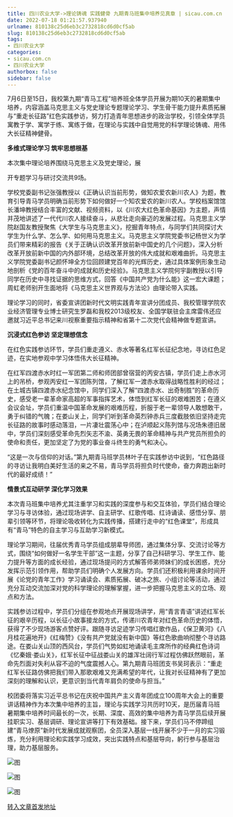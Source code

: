 ```yaml
---
title: 四川农业大学->理论铸魂 实践健骨 九期青马班集中培养见真章 | sicau.com.cn
date: 2022-07-18 01:21:57.937940
urlname: 810138c25d6eb3c2732818cd6d0cf5ab
slug: 810138c25d6eb3c2732818cd6d0cf5ab
tags: 
- 四川农业大学
categories:
- sicau.com.cn
- 四川农业大学
authorbox: false
sidebar: false
---
```

7月6日至15日，我校第九期“青马工程”培养班全体学员开展为期10天的暑期集中培养，内容涵盖马克思主义与党史理论专题理论学习、学生骨干能力提升素质拓展与“重走长征路”红色实践参访，努力打造青年思想进步的政治学校，引领全体学员寓教于学、寓学于练、寓练于做，在理论与实践中自觉用党的科学理论铸魂、用伟大长征精神健骨。

**多维式理论学习 筑牢思想根基**

本次集中理论培养围绕马克思主义及党史理论，展
<!--more-->
开专题学习与研讨交流共9场。

学校党委副书记张强教授以《正确认识当前形势，做知农爱农新川农人》为题，教育引导青马学员明确当前形势下如何做好一个知农爱农的新川农人。学校档案馆馆长潘坤教授结合丰富的文献、视频资料，以《川农大红色革命基因》为主题，声情并茂地讲述了一代代川农人接续奋斗，从悲壮走向豪迈的发展过程。马克思主义学院赵国友教授聚焦《大学生与马克思主义》，挖掘青年特点，与同学们共同探讨大学生为什么学、怎么学、如何用马克思主义。马克思主义学院党委书记杨世义为学员们带来精彩的报告《关于正确认识改革开放前新中国史的几个问题》，深入分析改革开放前新中国的内外部环境，总结改革开放的伟大成就和艰难曲折。马克思主义学院党委副书记颜怀坤全方位回顾建党百年的光辉历史，通过具体案例形象生动地剖析《党的百年奋斗中的成就和历史经验》。马克思主义学院何宇副教授以引导同学在历史中寻找证据的思维方式，回答《中国共产党为什么能》这一宏大课题；周虹老师别开生面地将《马克思主义世界观与方法论》由理论带入实践。

理论学习的同时，省委宣讲团新时代文明实践青年宣讲分团成员、我校管理学院农业经济管理专业博士研究生罗磊和我校2013级校友、全国学联驻会主席雷伟还应邀就习近平总书记来川视察重要指示精神和省第十二次党代会精神做专题宣讲。

**沉浸式红色参访 坚定理想信念**

在红色实践参访环节，学员们重走遵义、赤水等著名红军长征纪念地，寻访红色足迹，在实地参观中学习体悟伟大长征精神。

在红军四渡赤水时红一军团第二师和师团部曾宿营的丙安古镇，学员们走上赤水河上的吊桥，参观丙安红一军团陈列馆，了解红军一渡赤水取得战略性胜利的经过；在土城古镇四渡赤水纪念馆中，同学们深入了解“四渡赤水、出奇制胜”的革命历史，感受老一辈革命家高超的军事指挥艺术，体悟到红军长征的艰难困苦；在遵义会议会址，学员们重温中国革命发展的艰难历程，折服于老一辈领导人敢想敢干，勇于纠错的气魄；在娄山关上，同学们听到革命英烈钟赤兵三度截肢依旧坚持走完长征路的故事时感动落泪，一片凄壮震荡心中；在泸顺起义陈列馆与况场朱德旧居中，学员们深刻感受革命先烈矢志不渝、英勇无畏的革命精神与共产党员所担负的使命和责任，更加坚定了为党的事业奋斗终生的勇气和决心。

“这是一次与信仰的对话。”第九期青马班学员林叶子在实践参访中说到，“红色路径的寻访让我明白美好生活的来之不易，青马学员将担负时代使命，奋力奔跑出新时代的最好成绩！”

**情景式互动研学 深化学习效果**

本次青马班集中培养尤其注重学习和实践的深度参与和交互体验，学员们结合理论学习与寻访体验，通过现场讲学、自主研学、红歌传唱、红诗诵读、感悟分享、朋辈引领等环节，将理论吸收转化为实践传播，搭建行走中的“红色课堂”，形成具有“青马”特色的自主学习与互助学习新模式。

理论学习期间，往届优秀青马学员组成朋辈导师团，通过集体分享、交流讨论等方式，围绕“如何做好一名学生干部”这一主题，分享了自己科研学习、学生工作、能力提升等方面的成长经验，通过现场提问的方式解答师弟师妹们的成长困惑，充分发挥示范引领作用，帮助学员们明确个人发展方向。学员们还积极利用课余时间开展《论党的青年工作》学习诵读会、素质拓展、破冰之旅、小组讨论等活动，通过充分互动交流加深对党的科学理论的理解掌握，进一步把握马克思主义的立场、观点和方法。

实践参访过程中，学员们分组在参观地点开展现场讲学，用“青言青语”讲述红军长征的艰辛历程，以长征小故事接龙的方式，传递川农青年对红色革命历史的体悟，获得了不少现场游客点赞好评。跟随寻访足迹学习传唱红歌作品，《保卫黄河》《八月桂花遍地开》《红梅赞》《没有共产党就没有新中国》等红色歌曲响彻整个寻访路途。在娄山关山顶的西风台，学员们气势如虹地诵读毛主席所作的经典红色诗词《忆秦娥·娄山关》，红军长征中征战娄山关的雄浑壮阔行军过程仿佛跃然眼前，革命先烈面对失利从容不迫的气度震撼人心。第九期青马班团支书吴珂表示：“重走红军长征路仿佛把我们带入那歌艰难又充满希望的年代，让我对长征精神有了更加深刻的理解和认识，更意识到当代青年肩负的使命与担当。”

校团委将落实习近平总书记在庆祝中国共产主义青年团成立100周年大会上的重要讲话精神作为本次集中培养的主旨，理论与实践学习共历时10天，是历届青马班暑期集中培养时间最长的一次，长期、深度、高效的集中培养为青马学员后续开展挂职实习、基层调研、理论宣讲等打下有效基础。接下来，学员们马不停蹄组建“青马燎原”新时代发展成就观察团，全员深入基层一线开展不少于一月的实习锻炼，充分利用理论和实践学习成效，突出实践特点和基层导向，躬行参与基层治理，助力基层服务。

![图](https://news.sicau.edu.cn/__local/8/A2/7C/3A5C41FC8D1B54304F89A40F450_2514686E_1DB77.jpg)

![图](https://news.sicau.edu.cn/__local/2/08/B5/AF88318CAA8F1D403675C1CBE12_DDA98009_75E51.jpg)

![图](https://news.sicau.edu.cn/__local/2/EC/1B/B6717916597C23620B082FA32B4_9D6BA523_26E97.jpg)

[转入文章首发地址](https://news.sicau.edu.cn/info/1078/68860.htm)